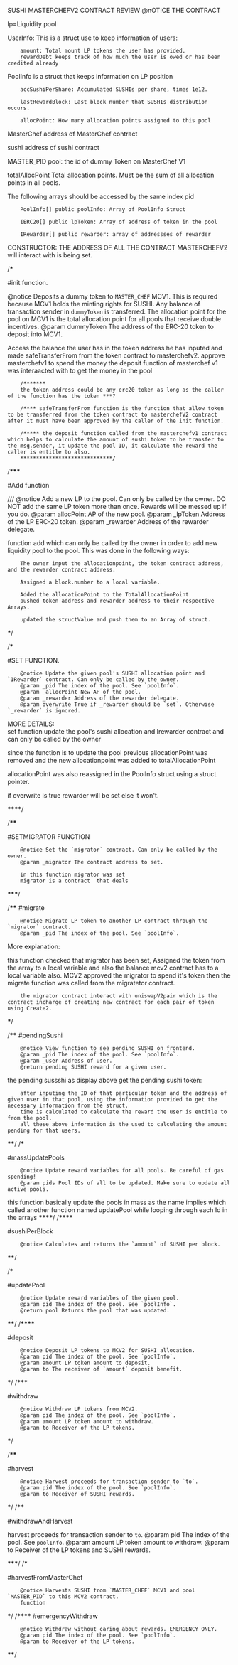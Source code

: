 SUSHI MASTERCHEFV2 CONTRACT REVIEW
@nOTICE THE CONTRACT

lp=Liquidity pool

UserInfo: This is a struct use to keep information of users:

        amount: Total mount LP tokens the user has provided.
        rewardDebt keeps track of how much the user is owed or has been credited already

PoolInfo is a struct that keeps information on LP position

        accSushiPerShare: Accumulated SUSHIs per share, times 1e12.

        lastRewardBlock: Last block number that SUSHIs distribution occurs.

        allocPoint: How many allocation points assigned to this pool

MasterChef address of MasterChef contract

sushi address of sushi contract

MASTER_PID pool: the id of dummy Token on MasterChef V1

totalAllocPoint Total allocation points. Must be the sum of all allocation points in all pools.

The following arrays should be accessed by the same index pid

        PoolInfo[] public poolInfo: Array of PoolInfo Struct

        IERC20[] public lpToken: Array of address of token in the pool

        IRewarder[] public rewarder: array of addressses of rewarder

CONSTRUCTOR: THE ADDRESS OF ALL THE CONTRACT MASTERCHEFV2 will interact with is being set.

/****************\*****************

#init function.

@notice Deposits a dummy token to `MASTER_CHEF` MCV1. This is required because MCV1 holds the minting rights for SUSHI.
Any balance of transaction sender in `dummyToken` is transferred.
The allocation point for the pool on MCV1 is the total allocation point for all pools that receive double incentives.
@param dummyToken The address of the ERC-20 token to deposit into MCV1.

Access the balance the user has in the token address he has inputed and made safeTransferFrom from the token contract to masterchefv2.
approve masterchefv1 to spend the money
the deposit function of masterchef v1 was interaacted with to get the money in the pool

        /*******
        the token address could be any erc20 token as long as the caller of the function has the token ***?

        /**** safeTransferFrom function is the function that allow token to be transferred from the token contract to masterchefV2 contract after it must have been approved by the caller of the init function.

        /***** the deposit function called from the masterchefv1 contract which helps to calculate the amount of sushi token to be transfer to the msg.sender, it update the pool ID, it calculate the reward the caller is entitle to also.
        *****************************/

/********************\*\*\*********************

#Add function

/// @notice Add a new LP to the pool. Can only be called by the owner.
DO NOT add the same LP token more than once. Rewards will be messed up if you do.
@param allocPoint AP of the new pool.
@param \_lpToken Address of the LP ERC-20 token.
@param \_rewarder Address of the rewarder delegate.

function add which can only be called by the owner in order to add new liquidity pool to the pool.
This was done in the following ways:

        The owner input the allocationpoint, the token contract address, and the rewarder contract address.

        Assigned a block.number to a local variable.

        Added the allocationPoint to the TotalAllocationPoint
        pushed token address and rewarder address to their respective Arrays.

        updated the structValue and push them to an Array of struct.

**************\***************/

/************\*************

#SET FUNCTION.

        @notice Update the given pool's SUSHI allocation point and `IRewarder` contract. Can only be called by the owner.
        @param _pid The index of the pool. See `poolInfo`.
        @param _allocPoint New AP of the pool.
        @param _rewarder Address of the rewarder delegate.
        @param overwrite True if _rewarder should be `set`. Otherwise `_rewarder` is ignored.

MORE DETAILS:  
set function update the pool's sushi allocation and Irewarder contract and can only be called by the owner

since the function is to update the pool
previous allocationPoint was removed and the new allocationpoint was added to totalAllocationPoint

allocationPoint was also reassigned in the PoolInfo struct using a struct pointer.

if overwrite is true rewarder will be set else it won't.

************\*\*\*\*************/

/************\*\*************

#SETMIGRATOR FUNCTION

        @notice Set the `migrator` contract. Can only be called by the owner.
        @param _migrator The contract address to set.

        in this function migrator was set
        migrator is a contract  that deals

******************\*\*\*******************/

/**************\*\***************
#migrate

        @notice Migrate LP token to another LP contract through the `migrator` contract.
        @param _pid The index of the pool. See `poolInfo`.

More explanation:

this function checked that migrator has been set,
Assigned the token from the array to a local variable and also the balance mcv2 contract has to a local variable also.
MCV2 approved the migrator to spend it's token
then the migrate function was called from the migratetor contract.

        the migrator contract interact with uniswapV2pair which is the contract incharge of creating new contract for each pair of token using Create2.

******************\*******************/

/**********\*\***********
#pendingSushi

        @notice View function to see pending SUSHI on frontend.
        @param _pid The index of the pool. See `poolInfo`.
        @param _user Address of user.
        @return pending SUSHI reward for a given user.

the pending sussshi as display above get the pending sushi token:

        after inputing the ID of that particular token and the address of given user in that pool, using the information provided to get the necessary information from the struct.
        time is calculated to calculate the reward the user is entitle to from the pool.
        all these above information is the used to calculating the amount pending for that users.

**************\*\***************/
/**********\***********

#massUpdatePools

        @notice Update reward variables for all pools. Be careful of gas spending!
        @param pids Pool IDs of all to be updated. Make sure to update all active pools.

this function basically update the pools in mass as the name implies which called another function named updatePool while looping through each Id in the arrays
************\*\*\*\*************/
/**********\*\*\*\***********

#sushiPerBlock

        @notice Calculates and returns the `amount` of SUSHI per block.

**************\*\***************/

/************\*************

#updatePool

        @notice Update reward variables of the given pool.
        @param pid The index of the pool. See `poolInfo`.
        @return pool Returns the pool that was updated.

**********\*\***********/
/**********\*\*\*\***********

#deposit

        @notice Deposit LP tokens to MCV2 for SUSHI allocation.
        @param pid The index of the pool. See `poolInfo`.
        @param amount LP token amount to deposit.
        @param to The receiver of `amount` deposit benefit.

************\*************/
/**************\*\*\***************

#withdraw

        @notice Withdraw LP tokens from MCV2.
        @param pid The index of the pool. See `poolInfo`.
        @param amount LP token amount to withdraw.
        @param to Receiver of the LP tokens.

**********************\***********************/

/******************\*\*******************

#harvest

        @notice Harvest proceeds for transaction sender to `to`.
        @param pid The index of the pool. See `poolInfo`.
        @param to Receiver of SUSHI rewards.

******************\*******************/
/****************\*\*****************

#withdrawAndHarvest

harvest proceeds for transaction sender to `to`.
@param pid The index of the pool. See `poolInfo`.
@param amount LP token amount to withdraw.
@param to Receiver of the LP tokens and SUSHI rewards.

********************\*\*\*********************/
/********************\*********************

#harvestFromMasterChef

        @notice Harvests SUSHI from `MASTER_CHEF` MCV1 and pool `MASTER_PID` to this MCV2 contract.
        function

**********\***********/
/**********\*\*\*\***********
#emergencyWithdraw

        @notice Withdraw without caring about rewards. EMERGENCY ONLY.
        @param pid The index of the pool. See `poolInfo`.
        @param to Receiver of the LP tokens.

************\*\*************/

